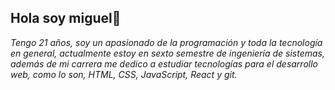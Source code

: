 ## Hola soy miguel👋
*Tengo 21 años, soy un apasionado de la programación y toda la tecnología en general, actualmente estoy en sexto semestre de ingeniería de sistemas, además de mi carrera me dedico a estudiar tecnologías para el desarrollo web, como lo son, HTML, CSS, JavaScript, React y git.*
